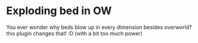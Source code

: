 # Exploding bed in OW
 You ever wonder why beds blow up in every dimension besides overworld? this plugin changes that!  :D (with a bit too much power)
